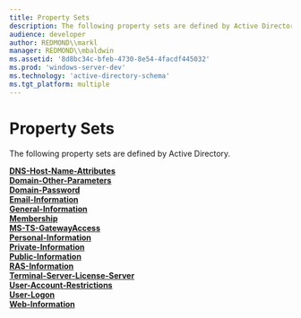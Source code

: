 ```yaml
---
title: Property Sets
description: The following property sets are defined by Active Directory.
audience: developer
author: REDMOND\\markl
manager: REDMOND\\mbaldwin
ms.assetid: '8d8bc34c-bfeb-4730-8e54-4facdf445032'
ms.prod: 'windows-server-dev'
ms.technology: 'active-directory-schema'
ms.tgt_platform: multiple
---
```


# Property Sets

The following property sets are defined by Active Directory.

<dl>

[**DNS-Host-Name-Attributes**](r-dns-host-name-attributes.md)  
[**Domain-Other-Parameters**](r-domain-other-parameters.md)  
[**Domain-Password**](r-domain-password.md)  
[**Email-Information**](r-email-information.md)  
[**General-Information**](r-general-information.md)  
[**Membership**](r-membership.md)  
[**MS-TS-GatewayAccess**](r-ms-ts-gatewayaccess.md)  
[**Personal-Information**](r-personal-information.md)  
[**Private-Information**](r-private-information.md)  
[**Public-Information**](r-public-information.md)  
[**RAS-Information**](r-ras-information.md)  
[**Terminal-Server-License-Server**](r-terminal-server-license-server.md)  
[**User-Account-Restrictions**](r-user-account-restrictions.md)  
[**User-Logon**](r-user-logon.md)  
[**Web-Information**](r-web-information.md)  
</dl>

 

 




